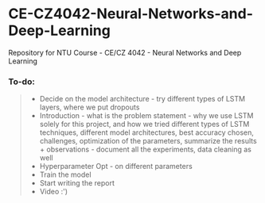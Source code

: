 # CE-CZ4042-Neural-Networks-and-Deep-Learning
Repository for NTU Course - CE/CZ 4042 - Neural Networks and Deep Learning
### To-do:
> - Decide on the model architecture - try different types of LSTM layers, where we put dropouts
> - Introduction - what is the problem statement - why we use LSTM solely for this project, and how we tried different types of LSTM techniques, different model architectures, best accuracy chosen, challenges, optimization of the parameters, summarize the results + observations - document all the experiments, data cleaning as well
> - Hyperparameter Opt - on different parameters
> - Train the model
> - Start writing the report 
> - Video :')
